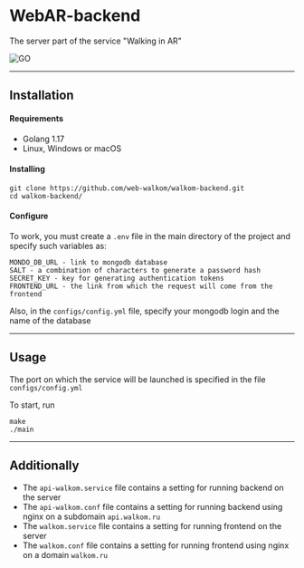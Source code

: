 # WebAR-backend

The server part of the service "Walking in AR"

![GO][go-version]

---
## Installation

#### Requirements
* Golang 1.17
* Linux, Windows or macOS

#### Installing
```
git clone https://github.com/web-walkom/walkom-backend.git
cd walkom-backend/
```

#### Configure
To work, you must create a `.env` file in the main directory of the project and specify such variables as:
```
MONDO_DB_URL - link to mongodb database
SALT - a combination of characters to generate a password hash
SECRET_KEY - key for generating authentication tokens
FRONTEND_URL - the link from which the request will come from the frontend
```

Also, in the `configs/config.yml` file, specify your mongodb login and the name of the database

---
## Usage
The port on which the service will be launched is specified in the file `configs/config.yml`

To start, run
```
make
./main
```

---
## Additionally
- The `api-walkom.service` file contains a setting for running backend on the server
- The `api-walkom.conf` file contains a setting for running backend using nginx on a subdomain `api.walkom.ru`
- The `walkom.service` file contains a setting for running frontend on the server
- The `walkom.conf` file contains a setting for running frontend using nginx on a domain `walkom.ru`


[go-version]: https://img.shields.io/static/v1?label=GO&message=v1.17&color=blue